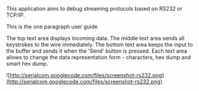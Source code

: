 This application aims to debug streaming protocols based on RS232 or TCP/IP.

This is the one paragraph user guide.

The top text area displays incoming data. The middle text area sends all keystrokes to the wire immediately. The bottom text area keeps the input to the buffer and sends it when the 'Send' button is pressed. Each text area allows to change the data representation form - characters, hex dump and smart hex dump.

![http://serialcom.googlecode.com/files/screenshot-rs232.png](http://serialcom.googlecode.com/files/screenshot-rs232.png)